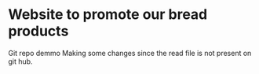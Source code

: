 # Website to promote our bread products

Git repo demmo
Making some changes since the read file is not present on git hub.
